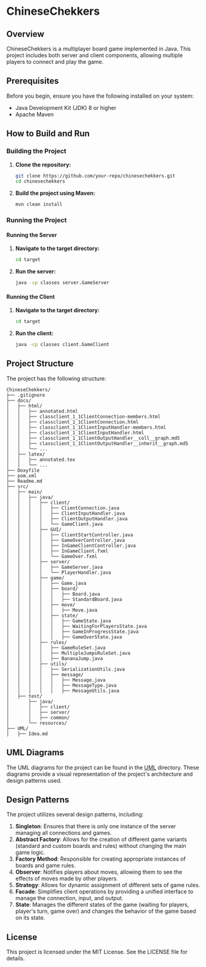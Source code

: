 # ChineseChekkers

## Overview

ChineseChekkers is a multiplayer board game implemented in Java. This project includes both server and client components, allowing multiple players to connect and play the game.

## Prerequisites

Before you begin, ensure you have the following installed on your system:

- Java Development Kit (JDK) 8 or higher
- Apache Maven

## How to Build and Run

### Building the Project

1. **Clone the repository:**
    ```sh
    git clone https://github.com/your-repo/chinesechekkers.git
    cd chinesechekkers
    ```

2. **Build the project using Maven:**
    ```sh
    mvn clean install
    ```

### Running the Project

#### Running the Server

1. **Navigate to the target directory:**
    ```sh
    cd target
    ```

2. **Run the server:**
    ```sh
    java -cp classes server.GameServer
    ```

#### Running the Client

1. **Navigate to the target directory:**
    ```sh
    cd target
    ```

2. **Run the client:**
    ```sh
    java -cp classes client.GameClient
    ```

## Project Structure
The project has the following structure:
```
ChineseChekkers/
├── .gitignore
├── docs/
│   ├── html/
│   │   ├── annotated.html
│   │   ├── classclient_1_1ClientConnection-members.html
│   │   ├── classclient_1_1ClientConnection.html
│   │   ├── classclient_1_1ClientInputHandler-members.html
│   │   ├── classclient_1_1ClientInputHandler.html
│   │   ├── classclient_1_1ClientOutputHandler__coll__graph.md5
│   │   ├── classclient_1_1ClientOutputHandler__inherit__graph.md5
│   │   └── ...
│   ├── latex/
│   │   ├── annotated.tex
│   │   └── ...
├── Doxyfile
├── pom.xml
├── Readme.md
├── src/
│   ├── main/
│   │   ├── java/
│   │   │   ├── client/
│   │   │   │   ├── ClientConnection.java
│   │   │   │   ├── ClientInputHandler.java
│   │   │   │   ├── ClientOutputHandler.java
│   │   │   │   └── GameClient.java
│   │   │   ├── GUI/
│   │   │   │   ├── ClientStartController.java
│   │   │   │   ├── GameOverController.java
│   │   │   │   ├── InGameClientController.java
│   │   │   │   ├── InGameClient.fxml
│   │   │   │   └── GameOver.fxml
│   │   │   ├── server/
│   │   │   │   ├── GameServer.java
│   │   │   │   └── PlayerHandler.java
│   │   │   ├── game/
│   │   │   │   ├── Game.java
│   │   │   │   ├── board/
│   │   │   │   │   ├── Board.java
│   │   │   │   │   ├── StandardBoard.java
│   │   │   │   ├── move/
│   │   │   │   │   ├── Move.java
│   │   │   │   ├── state/
│   │   │   │   │   ├── GameState.java
│   │   │   │   │   ├── WaitingForPlayersState.java
│   │   │   │   │   ├── GameInProgressState.java
│   │   │   │   │   ├── GameOverState.java
│   │   │   ├── rules/
│   │   │   │   ├── GameRuleSet.java
│   │   │   │   ├── MultipleJumpsRuleSet.java
│   │   │   │   ├── BananaJump.java
│   │   │   ├── utils/
│   │   │   │   ├── SerializationUtils.java
│   │   │   │   ├── message/
│   │   │   │   │   ├── Message.java
│   │   │   │   │   ├── MessageType.java
│   │   │   │   │   ├── MessageUtils.java
│   ├── test/
│       ├── java/
│       │   ├── client/
│       │   ├── server/
│       │   ├── common/
│       └── resources/
├── UML/
│   ├── Idea.md
```

## UML Diagrams

The UML diagrams for the project can be found in the [UML](http://_vscodecontentref_/3) directory. These diagrams provide a visual representation of the project's architecture and design patterns used.

## Design Patterns

The project utilizes several design patterns, including:

1. **Singleton**: Ensures that there is only one instance of the server managing all connections and games.
2. **Abstract Factory**: Allows for the creation of different game variants (standard and custom boards and rules) without changing the main game logic.
3. **Factory Method**: Responsible for creating appropriate instances of boards and game rules.
4. **Observer**: Notifies players about moves, allowing them to see the effects of moves made by other players.
5. **Strategy**: Allows for dynamic assignment of different sets of game rules.
6. **Facade**: Simplifies client operations by providing a unified interface to manage the connection, input, and output.
7. **State**: Manages the different states of the game (waiting for players, player's turn, game over) and changes the behavior of the game based on its state.

## License

This project is licensed under the MIT License. See the LICENSE file for details.

